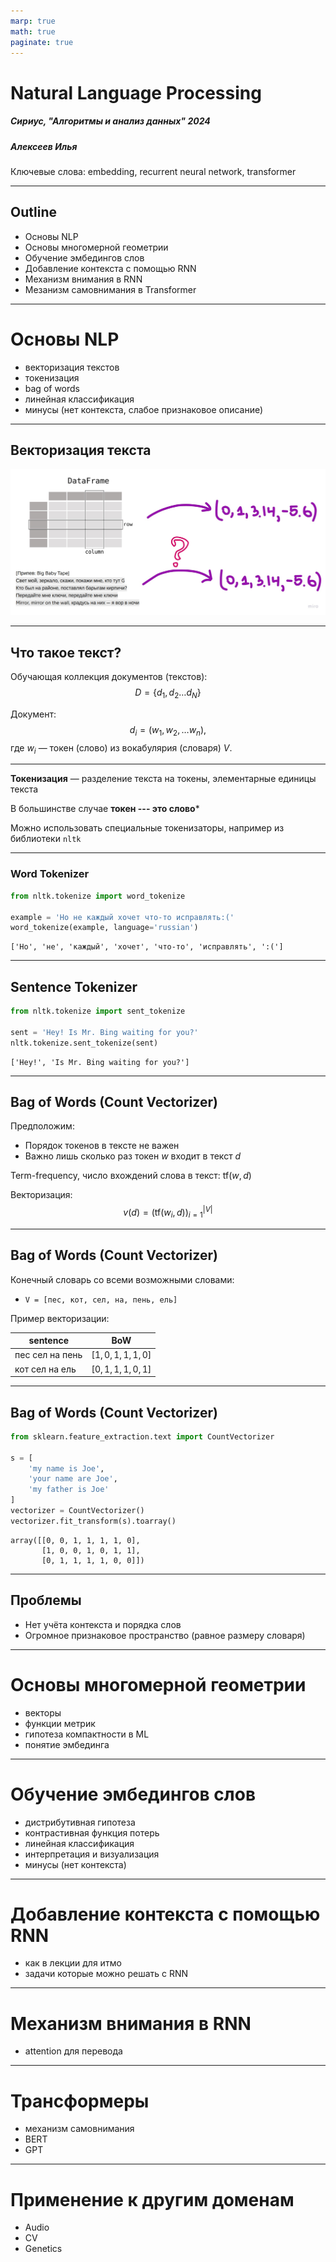 ```yaml
---
marp: true
math: true
paginate: true
---
```


<style>
img[alt~="center"] {
  display: block;
  margin: 0 auto;
}
section::after {
  content: attr(data-marpit-pagination) '/' attr(data-marpit-pagination-total);
}
</style>

# Natural Language Processing

##### Сириус, "Алгоритмы и анализ данных" 2024

##### Алексеев Илья

Ключевые слова: embedding, recurrent neural network, transformer

---

## Outline

- Основы NLP
- Основы многомерной геометрии
- Обучение эмбедингов слов
- Добавление контекста с помощью RNN
- Механизм внимания в RNN
- Мезанизм самовнимания в Transformer

---

# Основы NLP

- векторизация текстов
- токенизация
- bag of words
- линейная классификация
- минусы (нет контекста, слабое признаковое описание)

---

## Векторизация текста

![](figures/vectorization.jpg)

---

## Что такое текст?

Обучающая коллекция документов (текстов):
$$D = \{d_1, d_2 \ldots d_N \}$$

Документ:
$$d_i = (w_1, w_2, \ldots w_n),$$
где $w_i$ — токен (слово) из вокабулярия (словаря) $V$.

---

**Токенизация** — разделение текста на токены, элементарные единицы текста

В большинстве случае **токен  --- это слово***


Можно использовать специальные токенизаторы, например из
библиотеки `nltk`

---

### Word Tokenizer

```python
from nltk.tokenize import word_tokenize

example = 'Но не каждый хочет что-то исправлять:('
word_tokenize(example, language='russian')
```
```
['Но', 'не', 'каждый', 'хочет', 'что-то', 'исправлять', ':(']
```

---

## Sentence Tokenizer

```python
from nltk.tokenize import sent_tokenize

sent = 'Hey! Is Mr. Bing waiting for you?'
nltk.tokenize.sent_tokenize(sent)
```
```
['Hey!', 'Is Mr. Bing waiting for you?']
```

---

## Bag of Words (Count Vectorizer)

Предположим:
* Порядок токенов в тексте не важен
* Важно лишь сколько раз токен $w$ входит в текст $d$

Term-frequency, число вхождений слова в текст: $\text{tf}(w, d)$

Векторизация:
$$v(d) = (\text{tf}(w_{i}, d))_{i=1}^{|V|} $$

---
## Bag of Words (Count Vectorizer)


Конечный словарь со всеми возможными словами:

- `V = [пес, кот, сел, на, пень, ель]`

Пример векторизации:

| sentence | BoW |
|----------|-----|
| пес сел на пень | $[1,0,1,1,1,0]$ |
| кот сел на ель | $[0,1,1,1,0,1]$|

---

## Bag of Words (Count Vectorizer)

```python
from sklearn.feature_extraction.text import CountVectorizer

s = [
    'my name is Joe',
    'your name are Joe',
    'my father is Joe'
]
vectorizer = CountVectorizer()
vectorizer.fit_transform(s).toarray()
```

```
array([[0, 0, 1, 1, 1, 1, 0],
       [1, 0, 0, 1, 0, 1, 1],
       [0, 1, 1, 1, 1, 0, 0]])
```

---

## Проблемы

- Нет учёта контекста и порядка слов
- Огромное признаковое пространство (равное размеру словаря)

---

# Основы многомерной геометрии

- векторы
- функции метрик
- гипотеза компактности в ML
- понятие эмбединга

---

# Обучение эмбедингов слов

- дистрибутивная гипотеза
- контрастивная функция потерь
- линейная классификация
- интерпретация и визуализация
- минусы (нет контекста)

---

# Добавление контекста с помощью RNN

- как в лекции для итмо
- задачи которые можно решать с RNN

---

# Механизм внимания в RNN

- attention для перевода

---

# Трансформеры

- механизм самовнимания
- BERT
- GPT

---

# Применение к другим доменам

- Audio
- CV
- Genetics